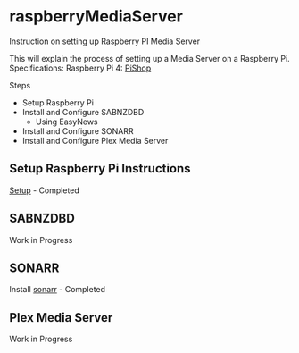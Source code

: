 # raspberryMediaServer
Instruction on setting up Raspberry PI Media Server

This will explain the process of setting up a Media Server on a Raspberry Pi.
Specifications:
Raspberry Pi 4: [PiShop](https://www.pishop.co.za/store/raspberry-pi-4-model-b-4gb)

Steps
- Setup Raspberry Pi
- Install and Configure SABNZDBD
	- Using EasyNews
- Install and Configure SONARR
- Install and Configure Plex Media Server


## Setup Raspberry Pi Instructions
[Setup](setupRasp.md) - Completed

## SABNZDBD
Work in Progress
## SONARR
Install [sonarr](sonarr.md) - Completed
## Plex Media Server
Work in Progress


